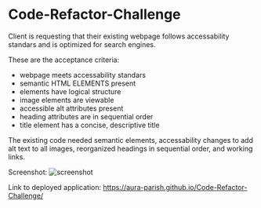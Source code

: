 # Code-Refactor-Challenge

Client is requesting that their existing webpage follows accessability standars and is optimized for search engines. 

These are the acceptance criteria:
* webpage meets accessability standars
* semantic HTML ELEMENTS present
* elements have logical structure 
* image elements are viewable 
* accessible alt attributes present
* heading attributes are in sequential order
* title element has a concise, descriptive title

The existing code needed semantic elements, accessability changes to add alt text to all images, reorganized headings in sequential order, and working links. 

Screenshot:
![screenshot](https://user-images.githubusercontent.com/87292570/127958575-b005f9e0-9a69-4eb7-87eb-054e750a8bfd.png)

Link to deployed application:
https://aura-parish.github.io/Code-Refactor-Challenge/






